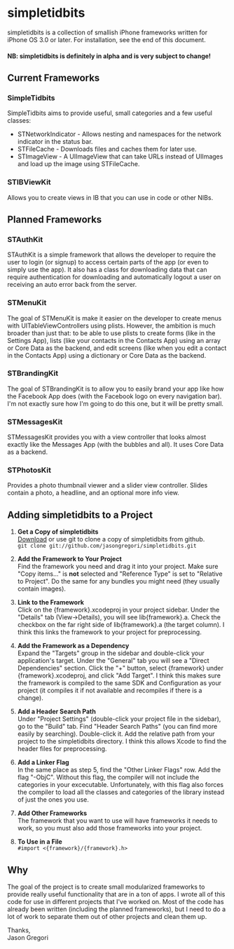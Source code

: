 

simpletidbits
=============

simpletidbits is a collection of smallish iPhone frameworks written for iPhone OS 3.0 or later. For installation, see the end of this document.

#### NB: simpletidbits is definitely in alpha and is very subject to change! ####


Current Frameworks
------------------

### SimpleTidbits ###

SimpleTidbits aims to provide useful, small categories and a few useful classes:

*  STNetworkIndicator - Allows nesting and namespaces for the network indicator in the status bar.
*  STFileCache - Downloads files and caches them for later use.
*  STImageView - A UIImageView that can take URLs instead of UIImages and load up the image using STFileCache.


### STIBViewKit ###

Allows you to create views in IB that you can use in code or other NIBs.



Planned Frameworks
------------------

### STAuthKit ###

STAuthKit is a simple framework that allows the developer to require the user to login (or signup) to access certain parts of the app (or even to simply use the app). It also has a class for downloading data that can require authentication for downloading and automatically logout a user on receiving an auto error back from the server.

### STMenuKit ###

The goal of STMenuKit is make it easier on the developer to create menus with UITableViewControllers using plists. However, the ambition is much broader than just that: to be able to use plists to create forms (like in the Settings App), lists (like your contacts in the Contacts App) using an array or Core Data as the backend, and edit screens (like when you edit a contact in the Contacts App) using a dictionary or Core Data as the backend.

### STBrandingKit ###

The goal of STBrandingKit is to allow you to easily brand your app like how the Facebook App does (with the Facebook logo on every navigation bar). I'm not exactly sure how I'm going to do this one, but it will be pretty small.

### STMessagesKit ###

STMessagesKit provides you with a view controller that looks almost exactly like the Messages App (with the bubbles and all). It uses Core Data as a backend.

### STPhotosKit ###

Provides a photo thumbnail viewer and a slider view controller. Slides contain a photo, a headline, and an optional more info view.



Adding simpletidbits to a Project
---------------------------------

1.  __Get a Copy of simpletidbits__  
    [Download](http://github.com/jasongregori/simpletidbits) or use git to clone a copy of simpletidbits from github.  
    `git clone git://github.com/jasongregori/simpletidbits.git`

2.  __Add the Framework to Your Project__  
    Find the framework you need and drag it into your project. Make sure "Copy items..." is __not__ selected and "Reference Type" is set to "Relative to Project". Do the same for any bundles you might need (they usually contain images).

3.  __Link to the Framework__  
    Click on the {framework}.xcodeproj in your project sidebar. Under the "Details" tab (View->Details), you will see lib{framework}.a. Check the checkbox on the far right side of lib{framework}.a (the target column). I think this links the framework to your project for preprocessing.

4.  __Add the Framework as a Dependency__  
    Expand the "Targets" group in the sidebar and double-click your application's target. Under the "General" tab you will see a "Direct Dependencies" section. Click the "+" button, select {framework} under {framework}.xcodeproj, and click "Add Target". I think this makes sure the framework is compiled to the same SDK and Configuration as your project (it compiles it if not available and recompiles if there is a change).

5.  __Add a Header Search Path__  
    Under "Project Settings" (double-click your project file in the sidebar), go to the "Build" tab. Find "Header Search Paths" (you can find more easily by searching). Double-click it. Add the relative path from your project to the simpletidbits directory. I think this allows Xcode to find the header files for preprocessing.

6.  __Add a Linker Flag__  
    In the same place as step 5, find the "Other Linker Flags" row. Add the flag "-ObjC". Without this flag, the compiler will not include the categories in your excecutable. Unfortunately, with this flag also forces the compiler to load all the classes and categories of the library instead of just the ones you use.

7.  __Add Other Frameworks__  
    The framework that you want to use will have frameworks it needs to work, so you must also add those frameworks into your project.

8.  __To Use in a File__  
    `#import <{framework}/{framework}.h>`



Why
---

The goal of the project is to create small modularized frameworks to provide really useful functionality that are in a ton of apps. I wrote all of this code for use in different projects that I've worked on. Most of the code has already been written (including the planned frameworks), but I need to do a lot of work to separate them out of other projects and clean them up.

Thanks,  
Jason Gregori